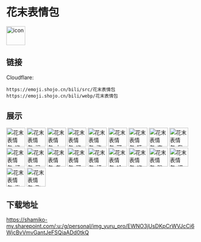 # 花末表情包
<img src="https://emoji.shojo.cn/bili/src/花末表情包/icon.png" width="50" height="50" alt="icon">

## 链接
Cloudflare:
```
https://emoji.shojo.cn/bili/src/花末表情包
https://emoji.shojo.cn/bili/webp/花末表情包
```
## 展示
<img src="https://emoji.shojo.cn/bili/src/花末表情包/花末表情包-吃瓜.png" width="50" height="50" alt="花末表情包-吃瓜">
<img src="https://emoji.shojo.cn/bili/src/花末表情包/花末表情包-捏脸.png" width="50" height="50" alt="花末表情包-捏脸">
<img src="https://emoji.shojo.cn/bili/src/花末表情包/花末表情包-大哭.png" width="50" height="50" alt="花末表情包-大哭">
<img src="https://emoji.shojo.cn/bili/src/花末表情包/花末表情包-吃我一拳.png" width="50" height="50" alt="花末表情包-吃我一拳">
<img src="https://emoji.shojo.cn/bili/src/花末表情包/花末表情包-抱抱.png" width="50" height="50" alt="花末表情包-抱抱">
<img src="https://emoji.shojo.cn/bili/src/花末表情包/花末表情包-可拷.png" width="50" height="50" alt="花末表情包-可拷">
<img src="https://emoji.shojo.cn/bili/src/花末表情包/花末表情包-嘻嘻嘻.png" width="50" height="50" alt="花末表情包-嘻嘻嘻">
<img src="https://emoji.shojo.cn/bili/src/花末表情包/花末表情包-害羞.png" width="50" height="50" alt="花末表情包-害羞">
<img src="https://emoji.shojo.cn/bili/src/花末表情包/花末表情包-我画的完.png" width="50" height="50" alt="花末表情包-我画的完">
<img src="https://emoji.shojo.cn/bili/src/花末表情包/花末表情包-打你.png" width="50" height="50" alt="花末表情包-打你">
<img src="https://emoji.shojo.cn/bili/src/花末表情包/花末表情包-屑.png" width="50" height="50" alt="花末表情包-屑">
<img src="https://emoji.shojo.cn/bili/src/花末表情包/花末表情包-老婆.png" width="50" height="50" alt="花末表情包-老婆">
<img src="https://emoji.shojo.cn/bili/src/花末表情包/花末表情包-可以.png" width="50" height="50" alt="花末表情包-可以">
<img src="https://emoji.shojo.cn/bili/src/花末表情包/花末表情包-打咩.png" width="50" height="50" alt="花末表情包-打咩">
<img src="https://emoji.shojo.cn/bili/src/花末表情包/花末表情包-哈哈哈.png" width="50" height="50" alt="花末表情包-哈哈哈">
<img src="https://emoji.shojo.cn/bili/src/花末表情包/花末表情包-吃pocky.png" width="50" height="50" alt="花末表情包-吃pocky">
<img src="https://emoji.shojo.cn/bili/src/花末表情包/花末表情包-蹭蹭脸.png" width="50" height="50" alt="花末表情包-蹭蹭脸">
<img src="https://emoji.shojo.cn/bili/src/花末表情包/花末表情包-埋一下.png" width="50" height="50" alt="花末表情包-埋一下">
<img src="https://emoji.shojo.cn/bili/src/花末表情包/花末表情包-揪脸.png" width="50" height="50" alt="花末表情包-揪脸">
<img src="https://emoji.shojo.cn/bili/src/花末表情包/花末表情包-飞吻.png" width="50" height="50" alt="花末表情包-飞吻">

## 下载地址

https://shamiko-my.sharepoint.com/:u:/g/personal/img_yuru_pro/EWNO3jUsDKpCrWVJcCi6WjcBvVmvGantJeFSQiaADd0tkQ